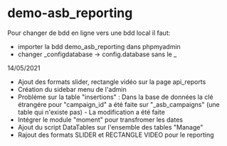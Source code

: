 # demo-asb_reporting
Pour changer de bdd en ligne vers une bdd local il faut:
<ul>
<li>importer la bdd demo_asb_reporting dans phpmyadmin</li>
<li>changer _configdatabase -> config.database sans le _ <il> 
</ul>


14/05/2021
<ul>
<li>Ajout des formats slider, rectangle vidéo sur la page api_reports</li>
<li>Création du sidebar menu de l'admin</li>
<li>Probléme sur la table "insertions" : Dans la base de données la clé étrangére pour "campaign_id" a été faite sur "_asb_campaigns" (une table qui n'existe pas) - La modification a été faite</li>
<li>Intégrer le module "moment" pour transfromer les dates</li>
<li>Ajout du script DataTables sur l'ensemble des tables "Manage"</li>
<li>Rajout des formats SLIDER et RECTANGLE VIDEO pour le reporting</li>
</ul>
